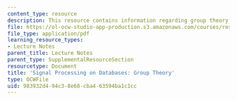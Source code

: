 ```yaml
---
content_type: resource
description: This resource contains information regarding group theory.
file: https://ol-ocw-studio-app-production.s3.amazonaws.com/courses/res-ll-005-mathematics-of-big-data-and-machine-learning-january-iap-2020/983932d494c38e68cba463594ba1c1cc_MITRES_LL_005F12_Lec2.pdf
file_type: application/pdf
learning_resource_types:
- Lecture Notes
parent_title: Lecture Notes
parent_type: SupplementalResourceSection
resourcetype: Document
title: 'Signal Processing on Databases: Group Theory'
type: OCWFile
uid: 983932d4-94c3-8e68-cba4-63594ba1c1cc
---
```

